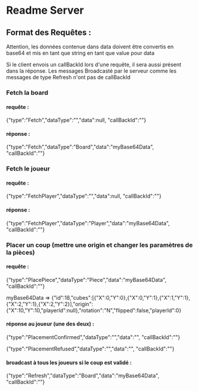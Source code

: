 # Readme Server
## Format des Requêtes :
Attention, les données contenue dans data doivent être convertis en base64 et mis en tant que string en tant que value pour data

Si le client envois un callBackId lors d'une requête, il sera aussi présent dans la réponse. Les messages Broadcasté par le serveur comme les messages de type Refresh n'ont pas de callBackId
### Fetch la board
#### requête :
{"type":"Fetch","dataType":"","data":null, "callBackId":""}
#### réponse :
{"type":"Fetch","dataType":"Board","data":"myBase64Data", "callBackId":""}
### Fetch le joueur
#### requête :
{"type":"FetchPlayer","dataType":"","data":null, "callBackId":""}
#### réponse :
{"type":"FetchPlayer","dataType":"Player","data":"myBase64Data", "callBackId":""}
### Placer un coup (mettre une origin et changer les paramètres de la pièces)
#### requête :
{"type":"PlacePiece","dataType":"Piece","data":"myBase64Data", "callBackId":""}

myBase64Data => {"id":18,"cubes":[{"X":0,"Y":0},{"X":0,"Y":1},{"X":1,"Y":1},{"X":2,"Y":1},{"X":2,"Y":2}],"origin":{"X":10,"Y":10,"playerId":null},"rotation":"N","flipped":false,"playerId":0}
#### réponse au joueur (une des deux) :
{"type":"PlacementConfirmed","dataType":"","data":"", "callBackId":""}

{"type":"PlacementRefused","dataType":"","data":"", "callBackId":""}
#### broadcast à tous les joueurs si le coup est validé :
{"type":"Refresh","dataType":"Board","data":"myBase64Data", "callBackId":""}


